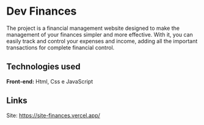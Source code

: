 # Dev Finances

The project is a financial management website designed to make the management of your finances simpler and more effective. With it, you can easily track and control your expenses and income, adding all the important transactions for complete financial control.
## Technologies used

**Front-end:** Html, Css e JavaScript

## Links
Site: https://site-finances.vercel.app/
